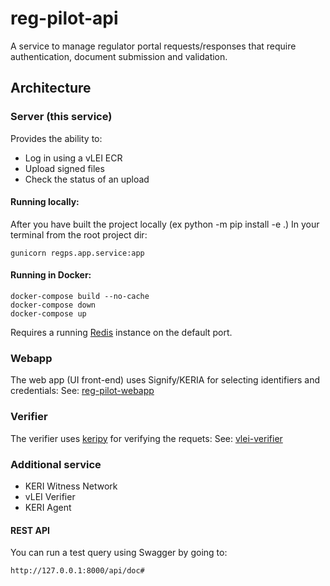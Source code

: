 # reg-pilot-api
A service to manage regulator portal requests/responses that require authentication, document submission and validation. 

## Architecture

### Server (this service)
Provides the ability to:
* Log in using a vLEI ECR
* Upload signed files
* Check the status of an upload

#### Running locally:
After you have built the project locally (ex python -m pip install -e .)
In your terminal from the root project dir:

``` 
gunicorn regps.app.service:app
```

#### Running in Docker:
```
docker-compose build --no-cache
docker-compose down
docker-compose up
```

Requires a running [Redis](https://redis.io/) instance on the default port. 

### Webapp
The web app (UI front-end) uses Signify/KERIA for selecting identifiers and credentials:
See: [reg-pilot-webapp](https://github.com/GLEIF-IT/reg-pilot-webapp)

### Verifier
The verifier uses [keripy](https://github.com/WebOfTRust/keripy) for verifying the requets:
See: [vlei-verifier](https://github.com/GLEIF-IT/vlei-verifier)

### Additional service
* KERI Witness Network
* vLEI Verifier
* KERI Agent

#### REST API
 You can run a test query using Swagger by going to:
 ```
 http://127.0.0.1:8000/api/doc#
 ```

